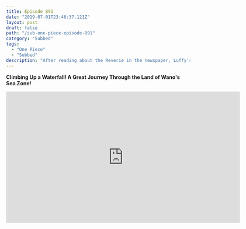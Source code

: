 ```yaml
---
title: Episode 891
date: "2019-07-01T23:46:37.121Z"
layout: post
draft: false
path: "/sub-one-piece-episode-891"
category: "Subbed"
tags:
  - "One Piece"
  - "Subbed"
description: "After reading about the Reverie in the newspaper, Luffy's group finds themselves in the perilous sea surrounding Wano Country, which leads to the bottom of a waterfall. Luffy uses the giant carp swimming around them to pull the crew and ship up the waterfall, but they end up sailing into a whirlpool at the top, causing Luffy to be submerged."
---
```

**Climbing Up a Waterfall! A Great Journey Through the Land of Wano's Sea Zone!**

<iframe width="640" height="360" src="https://www.rapidvideo.com/e/G4KA8D61H5" frameborder="0" marginwidth=0 marginheight=0 scrolling=no allowfullscreen></iframe>